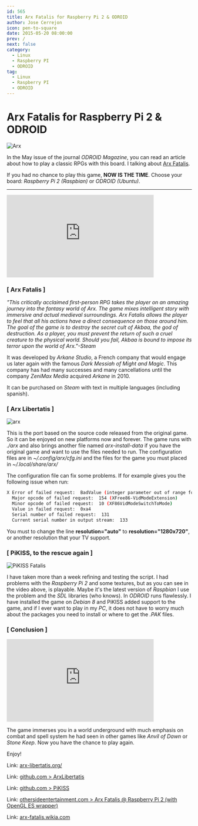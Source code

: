 ```yaml
---
id: 565
title: Arx Fatalis for Raspberry Pi 2 & ODROID
author: Jose Cerrejon
icon: pen-to-square
date: 2015-05-20 08:00:00
prev: /
next: false
category:
  - Linux
  - Raspberry PI
  - ODROID
tag:
  - Linux
  - Raspberry PI
  - ODROID
---
```


# Arx Fatalis for Raspberry Pi 2 & ODROID

![Arx](/images/2015/05/Arx-fatalis_box.jpg)

In the May issue of the journal *ODROID Magazine*, you can read an article about how to play a classic RPGs with this board. I talking about [Arx Fatalis](https://en.wikipedia.org/wiki/Arx_Fatalis).

If you had no chance to play this game, **NOW IS THE TIME**. Choose your board: *Raspberry Pi 2 (Raspbian)* or *ODROID (Ubuntu)*.

- - -
<iframe width="400" height="225" src="https://www.youtube.com/embed/ZMDLtPrmW00?rel=0&amp;controls=0" frameborder="0" allowfullscreen></iframe>

### [ Arx Fatalis ]

*"This critically acclaimed first-person RPG takes the player on an amazing journey into the fantasy world of Arx. The game mixes intelligent story with immersive and actual medieval surroundings. Arx Fatalis allows the player to feel that all his actions have a direct consequence on those around him. The goal of the game is to destroy the secret cult of Akbaa, the god of destruction. As a player, you must prevent the return of such a cruel creature to the physical world. Should you fail, Akbaa is bound to impose its terror upon the world of Arx."-Steam*

It was developed by *Arkane Studio*, a French company that would engage us later again with the famous *Dark Messiah of Might and Magic*. This company has had many successes and many cancellations until the company *ZeniMax Media* acquired *Arkane* in 2010.

It can be purchased on *Steam* with text in multiple languages (including spanish).

### [ Arx Libertatis ]

![arx](/images/2015/05/ArxFatalis.jpg)

This is the port based on the source code released from the original game. So it can be enjoyed on new platforms now and forever. The game runs with *./arx* and also brings another file named *arx-install-data* if you have the original game and want to use the files needed to run. The configuration files are in *~/.config/arx/cfg.ini* and the files for the game you must placed in *~/.local/share/arx/*

The configuration file can fix some problems. If for example gives you the following issue when run:

```bash
X Error of failed request:  BadValue (integer parameter out of range for operation)
  Major opcode of failed request:  154 (XFree86-VidModeExtension)
  Minor opcode of failed request:  10 (XF86VidModeSwitchToMode)
  Value in failed request:  0xa4
  Serial number of failed request:  131
  Current serial number in output stream:  133
```

You must to change the line **resolution="auto"** to **resolution="1280x720"**, or another resolution that your TV support.

### [ PiKISS, to the rescue again ]

![PiKISS Fatalis](/images/2015/05/piKiss_fatalis.png)

I have taken more than a week refining and testing the script. I had problems with the *Raspberry Pi 2* and some textures, but as you can see in the video above, is playable. Maybe it's the latest version of *Raspbian* I use the problem and the *SDL* libraries (who knows). In *ODROID* runs flawlessly. I have installed the game on *Debian 8* and PiKISS added support to the game, and if I ever want to play in my *PC*, it does not have to worry much about the packages you need to install or where to get the *.PAK* files.

### [ Conclusion ]

<iframe width="400" height="225" src="https://www.youtube.com/embed/gOZVu6JhTa4?rel=0&amp;controls=0" frameborder="0" allowfullscreen></iframe>

The game immerses you in a world underground with much emphasis on combat and spell system he had seen in other games like *Anvil of Dawn*  or *Stone Keep*. Now you have the chance to play again. 

Enjoy!

Link: [arx-libertatis.org/](http://arx-libertatis.org/)

Link: [github.com > ArxLibertatis](https://github.com/arx/ArxLibertatis)

Link: [github.com > PiKISS](https://github.com/jmcerrejon/PiKISS)

Link: [othersideentertainment.com > Arx Fatalis @ Raspberry Pi 2 (with OpenGL ES wrapper)](https://www.othersideentertainment.com/forum/index.php?topic=629.0)

Link: [arx-fatalis.wikia.com](http://arx-fatalis.wikia.com/wiki/Arx_Fatalis_Wiki)